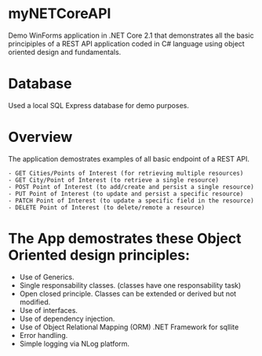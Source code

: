 # myNETCoreAPI
Demo WinForms application in .NET Core 2.1 that demonstrates all the basic principiples of a REST API application coded in C# language using object oriented design and fundamentals.

# Database
Used a local SQL Express database for demo purposes.

# Overview
  The application demostrates examples of all basic endpoint of a REST API. 
  
    - GET Cities/Points of Interest (for retrieving multiple resources)
    - GET City/Point of Interest (to retrieve a single resource)
    - POST Point of Interest (to add/create and persist a single resource)
    - PUT Point of Interest (to update and persist a specific resource)
    - PATCH Point of Interest (to update a specific field in the resource)
    - DELETE Point of Interest (to delete/remote a resource)
    
# The App demostrates these Object Oriented design principles:

  - Use of Generics.
  - Single responsability classes. (classes have one responsability task)
  - Open closed principle. Classes can be extended or derived but not modified.
  - Use of interfaces.
  - Use of dependency injection.
  - Use of Object Relational Mapping (ORM) .NET Framework for sqllite
  - Error handling.
  - Simple logging via NLog platform.
